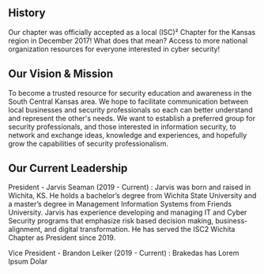 ## History
Our chapter was officially accepted as a local (ISC)² Chapter for the Kansas region in December 2017!
What does that mean? Access to more national organization resources for everyone interested in cyber security! 

## Our Vision & Mission
To become a trusted resource for security education and awareness in the South Central Kansas area. We hope to facilitate communication between local businesses and security professionals so each can better understand and represent the other's needs. We want to establish a preferred group for security professionals, and those interested in information security, to network and exchange ideas, knowledge and experiences, and hopefully grow the capabilities of security professionalism.

## Our Current Leadership

President - Jarvis Seaman (2019 - Current)
: Jarvis was born and raised in Wichita, KS. He holds a bachelor’s degree from Wichita State University and a master’s degree in Management Information Systems from Friends University. Jarvis has experience developing and managing IT and Cyber Security programs that emphasize risk based decision making, business-alignment, and digital transformation. He has served the ISC2 Wichita Chapter as President since 2019.


Vice President - Brandon Leiker (2019 - Current)
: Brakedas has Lorem Ipsum Dolar
